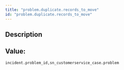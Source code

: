 ```yaml
---
title: "problem.duplicate.records_to_move"
id: "problem.duplicate.records_to_move"
---
```

## Description



## Value: 
```
incident.problem_id,sn_customerservice_case.problem
```